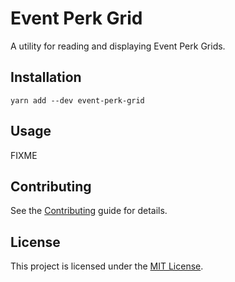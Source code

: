 # Event Perk Grid

A utility for reading and displaying Event Perk Grids.

## Installation

```shell
yarn add --dev event-perk-grid
```

## Usage

FIXME

## Contributing

See the [Contributing](CONTRIBUTING.md) guide for details.

## License

This project is licensed under the [MIT License](LICENSE.md).
